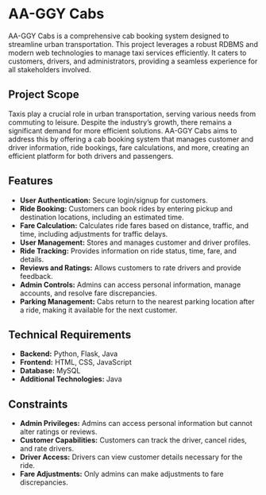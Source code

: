 # AA-GGY Cabs

AA-GGY Cabs is a comprehensive cab booking system designed to streamline urban transportation. This project leverages a robust RDBMS and modern web technologies to manage taxi services efficiently. It caters to customers, drivers, and administrators, providing a seamless experience for all stakeholders involved.

## Project Scope

Taxis play a crucial role in urban transportation, serving various needs from commuting to leisure. Despite the industry’s growth, there remains a significant demand for more efficient solutions. AA-GGY Cabs aims to address this by offering a cab booking system that manages customer and driver information, ride bookings, fare calculations, and more, creating an efficient platform for both drivers and passengers.

## Features

- **User Authentication:** Secure login/signup for customers.
- **Ride Booking:** Customers can book rides by entering pickup and destination locations, including an estimated time.
- **Fare Calculation:** Calculates ride fares based on distance, traffic, and time, including adjustments for traffic delays.
- **User Management:** Stores and manages customer and driver profiles.
- **Ride Tracking:** Provides information on ride status, time, fare, and details.
- **Reviews and Ratings:** Allows customers to rate drivers and provide feedback.
- **Admin Controls:** Admins can access personal information, manage accounts, and resolve fare discrepancies.
- **Parking Management:** Cabs return to the nearest parking location after a ride, making it available for the next customer.

## Technical Requirements

- **Backend:** Python, Flask, Java
- **Frontend:** HTML, CSS, JavaScript
- **Database:** MySQL
- **Additional Technologies:** Java

## Constraints

- **Admin Privileges:** Admins can access personal information but cannot alter ratings or reviews.
- **Customer Capabilities:** Customers can track the driver, cancel rides, and rate drivers.
- **Driver Access:** Drivers can view customer details necessary for the ride.
- **Fare Adjustments:** Only admins can make adjustments to fare discrepancies.
